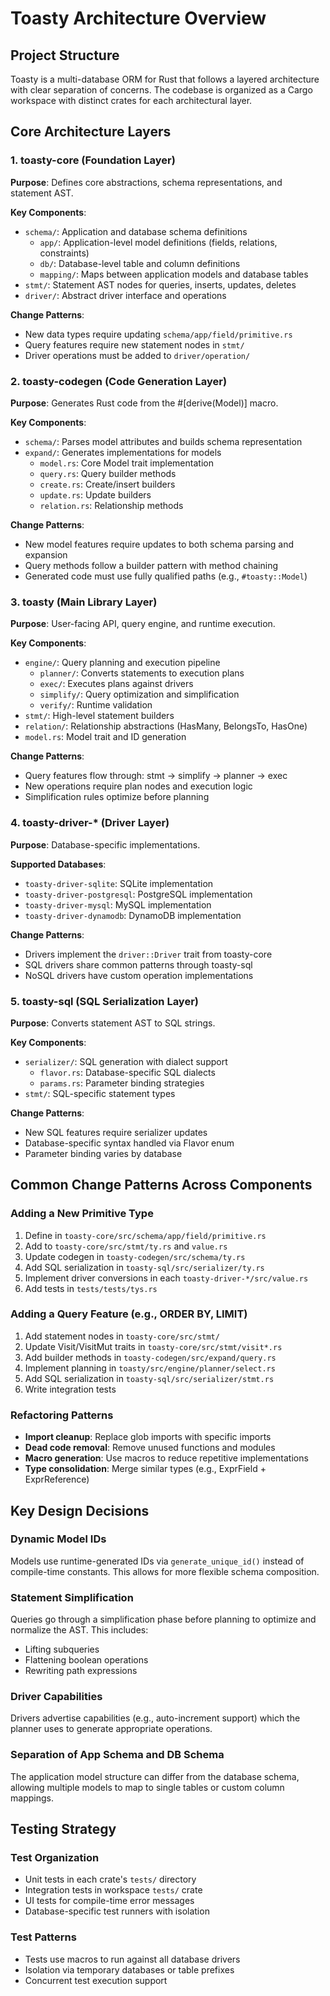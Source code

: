 # Toasty Architecture Overview

## Project Structure

Toasty is a multi-database ORM for Rust that follows a layered architecture with clear separation of concerns. The codebase is organized as a Cargo workspace with distinct crates for each architectural layer.

## Core Architecture Layers

### 1. toasty-core (Foundation Layer)
**Purpose**: Defines core abstractions, schema representations, and statement AST.

**Key Components**:
- `schema/`: Application and database schema definitions
  - `app/`: Application-level model definitions (fields, relations, constraints)
  - `db/`: Database-level table and column definitions
  - `mapping/`: Maps between application models and database tables
- `stmt/`: Statement AST nodes for queries, inserts, updates, deletes
- `driver/`: Abstract driver interface and operations

**Change Patterns**: 
- New data types require updating `schema/app/field/primitive.rs`
- Query features require new statement nodes in `stmt/`
- Driver operations must be added to `driver/operation/`

### 2. toasty-codegen (Code Generation Layer)
**Purpose**: Generates Rust code from the #[derive(Model)] macro.

**Key Components**:
- `schema/`: Parses model attributes and builds schema representation
- `expand/`: Generates implementations for models
  - `model.rs`: Core Model trait implementation
  - `query.rs`: Query builder methods
  - `create.rs`: Create/insert builders
  - `update.rs`: Update builders
  - `relation.rs`: Relationship methods

**Change Patterns**:
- New model features require updates to both schema parsing and expansion
- Query methods follow a builder pattern with method chaining
- Generated code must use fully qualified paths (e.g., `#toasty::Model`)

### 3. toasty (Main Library Layer)
**Purpose**: User-facing API, query engine, and runtime execution.

**Key Components**:
- `engine/`: Query planning and execution pipeline
  - `planner/`: Converts statements to execution plans
  - `exec/`: Executes plans against drivers
  - `simplify/`: Query optimization and simplification
  - `verify/`: Runtime validation
- `stmt/`: High-level statement builders
- `relation/`: Relationship abstractions (HasMany, BelongsTo, HasOne)
- `model.rs`: Model trait and ID generation

**Change Patterns**:
- Query features flow through: stmt → simplify → planner → exec
- New operations require plan nodes and execution logic
- Simplification rules optimize before planning

### 4. toasty-driver-* (Driver Layer)
**Purpose**: Database-specific implementations.

**Supported Databases**:
- `toasty-driver-sqlite`: SQLite implementation
- `toasty-driver-postgresql`: PostgreSQL implementation  
- `toasty-driver-mysql`: MySQL implementation
- `toasty-driver-dynamodb`: DynamoDB implementation

**Change Patterns**:
- Drivers implement the `driver::Driver` trait from toasty-core
- SQL drivers share common patterns through toasty-sql
- NoSQL drivers have custom operation implementations

### 5. toasty-sql (SQL Serialization Layer)
**Purpose**: Converts statement AST to SQL strings.

**Key Components**:
- `serializer/`: SQL generation with dialect support
  - `flavor.rs`: Database-specific SQL dialects
  - `params.rs`: Parameter binding strategies
- `stmt/`: SQL-specific statement types

**Change Patterns**:
- New SQL features require serializer updates
- Database-specific syntax handled via Flavor enum
- Parameter binding varies by database

## Common Change Patterns Across Components

### Adding a New Primitive Type
1. Define in `toasty-core/src/schema/app/field/primitive.rs`
2. Add to `toasty-core/src/stmt/ty.rs` and `value.rs`
3. Update codegen in `toasty-codegen/src/schema/ty.rs`
4. Add SQL serialization in `toasty-sql/src/serializer/ty.rs`
5. Implement driver conversions in each `toasty-driver-*/src/value.rs`
6. Add tests in `tests/tests/tys.rs`

### Adding a Query Feature (e.g., ORDER BY, LIMIT)
1. Add statement nodes in `toasty-core/src/stmt/`
2. Update Visit/VisitMut traits in `toasty-core/src/stmt/visit*.rs`
3. Add builder methods in `toasty-codegen/src/expand/query.rs`
4. Implement planning in `toasty/src/engine/planner/select.rs`
5. Add SQL serialization in `toasty-sql/src/serializer/stmt.rs`
6. Write integration tests

### Refactoring Patterns
- **Import cleanup**: Replace glob imports with specific imports
- **Dead code removal**: Remove unused functions and modules
- **Macro generation**: Use macros to reduce repetitive implementations
- **Type consolidation**: Merge similar types (e.g., ExprField + ExprReference)

## Key Design Decisions

### Dynamic Model IDs
Models use runtime-generated IDs via `generate_unique_id()` instead of compile-time constants. This allows for more flexible schema composition.

### Statement Simplification
Queries go through a simplification phase before planning to optimize and normalize the AST. This includes:
- Lifting subqueries
- Flattening boolean operations
- Rewriting path expressions

### Driver Capabilities
Drivers advertise capabilities (e.g., auto-increment support) which the planner uses to generate appropriate operations.

### Separation of App Schema and DB Schema
The application model structure can differ from the database schema, allowing multiple models to map to single tables or custom column mappings.

## Testing Strategy

### Test Organization
- Unit tests in each crate's `tests/` directory
- Integration tests in workspace `tests/` crate
- UI tests for compile-time error messages
- Database-specific test runners with isolation

### Test Patterns
- Tests use macros to run against all database drivers
- Isolation via temporary databases or table prefixes
- Concurrent test execution support
